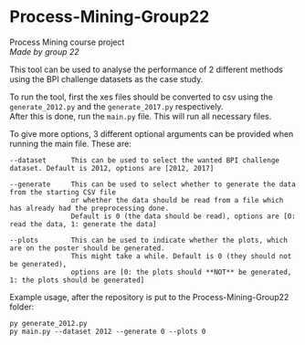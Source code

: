 # Process-Mining-Group22
Process Mining course project\
*Made by group 22*

This tool can be used to analyse the performance of 2 different methods using the BPI challenge datasets as the case study.

To run the tool, first the xes files should be converted to csv using the `generate_2012.py` and the `generate_2017.py` respectively.\
After this is done, run the `main.py` file. This will run all necessary files.


To give more options, 3 different optional arguments can be provided when running the main file. These are:

```
--dataset      This can be used to select the wanted BPI challenge dataset. Default is 2012, options are [2012, 2017]

--generate     This can be used to select whether to generate the data from the starting CSV file
               or whether the data should be read from a file which has already had the preprocessing done. 
               Default is 0 (the data should be read), options are [0: read the data, 1: generate the data]
               
--plots        This can be used to indicate whether the plots, which are on the poster should be generated.
               This might take a while. Default is 0 (they should not be generated), 
               options are [0: the plots should **NOT** be generated, 1: the plots should be generated] 
```
Example usage, after the repository is put to the Process-Mining-Group22 folder:
```
py generate_2012.py
py main.py --dataset 2012 --generate 0 --plots 0 
```

